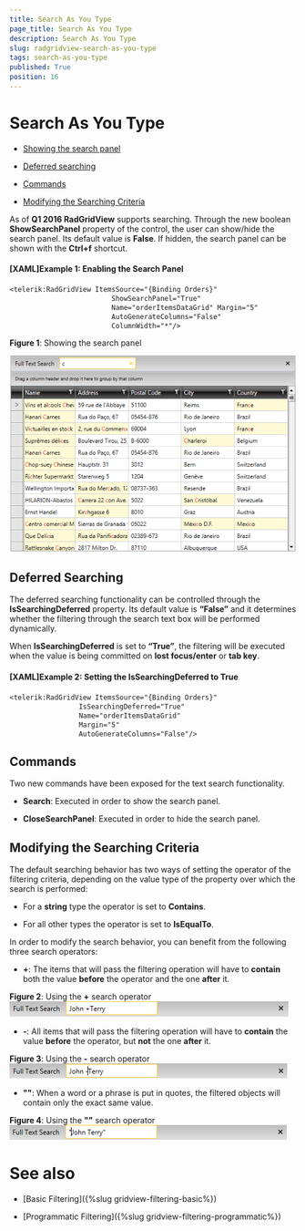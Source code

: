 ```yaml
---
title: Search As You Type
page_title: Search As You Type
description: Search As You Type
slug: radgridview-search-as-you-type
tags: search-as-you-type
published: True
position: 16
---
```


# Search As You Type

* [Showing the search panel](#enabling-the-search-panel)


* [Deferred searching](#deferred-searching)

* [Commands](#commands)

* [Modifying the Searching Criteria](#modifying-the-searching-criteria)

As of __Q1 2016 RadGridView__ supports searching. Through the new boolean __ShowSearchPanel__ property of the control, the user can show/hide the search panel. Its default value is __False__. If hidden, the search panel can be shown with the __Ctrl+f__ shortcut.


#### __[XAML]Example 1: Enabling the Search Panel__

	<telerik:RadGridView ItemsSource="{Binding Orders}"     
							 ShowSearchPanel="True"
                             Name="orderItemsDataGrid" Margin="5" 
							 AutoGenerateColumns="False" 
							 ColumnWidth="*"/>

__Figure 1__: Showing the search panel

![](images/gridview-textsearch-showsearchpanel.png)

## Deferred Searching

The deferred searching functionality can be controlled through the __IsSearchingDeferred__ property. Its default value is __“False”__ and it determines whether the filtering through the search text box will be performed dynamically. 

When __IsSearchingDeferred__ is set to __“True”__, the filtering will be executed when the value is being committed on __lost focus/enter__ or __tab key__. 

#### __[XAML]Example 2: Setting the IsSearchingDeferred to True__

	<telerik:RadGridView ItemsSource="{Binding Orders}"
					 IsSearchingDeferred="True"
                     Name="orderItemsDataGrid" 
                     Margin="5" 
                     AutoGenerateColumns="False"/>

## Commands

Two new commands have been exposed for the text search functionality. 

- __Search__: Executed in order to show the search panel.

- __CloseSearchPanel__: Executed in order to hide the search panel.

## Modifying the Searching Criteria

The default searching behavior has two ways of setting the operator of the filtering criteria, depending on the value type of the property over which the search is performed:

- For a __string__ type the operator is set to __Contains__.

- For all other types the operator is set to __IsEqualTo__.

In order to modify the search behavior, you can benefit from the following three search operators:

- __+__: The items that will pass the filtering operation will have to __contain__ both the value __before__ the operator and the one __after__ it.

__Figure 2__: Using the __+__ search operator	![](images/gridview-textsearch-plus-operator.png)

- __-__: All items that will pass the filtering operation will have to  __contain__ the value __before__ the operator, but __not__ the one __after__ it.

__Figure 3__: Using the __-__ search operator	![](images/gridview-textsearch-minus-operator.png)

- __""__: When a word or a phrase is put in quotes, the filtered objects will contain only the exact same value.

__Figure 4__: Using the __""__ search operator	![](images/gridview-textsearch-quotes-operator.png)

# See also


* [Basic Filtering]({%slug gridview-filtering-basic%})

* [Programmatic Filtering]({%slug gridview-filtering-programmatic%})




